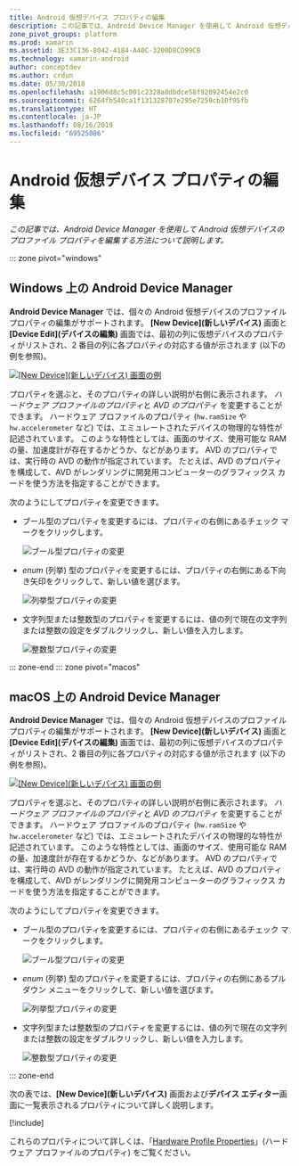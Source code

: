 ```yaml
---
title: Android 仮想デバイス プロパティの編集
description: この記事では、Android Device Manager を使用して Android 仮想デバイスのプロファイル プロパティを編集する方法について説明します。
zone_pivot_groups: platform
ms.prod: xamarin
ms.assetid: 3E33C136-8042-4184-A40C-3200D8CD99CB
ms.technology: xamarin-android
author: conceptdev
ms.author: crdun
ms.date: 05/30/2018
ms.openlocfilehash: a1906d8c5c001c2328a0dbdce58f92092454e2c0
ms.sourcegitcommit: 6264fb540ca1f131328707e295e7259cb10f95fb
ms.translationtype: HT
ms.contentlocale: ja-JP
ms.lasthandoff: 08/16/2019
ms.locfileid: "69525086"
---
```

# <a name="editing-android-virtual-device-properties"></a>Android 仮想デバイス プロパティの編集

_この記事では、Android Device Manager を使用して Android 仮想デバイスのプロファイル プロパティを編集する方法について説明します。_

::: zone pivot="windows"

## <a name="android-device-manager-on-windows"></a>Windows 上の Android Device Manager

**Android Device Manager** では、個々の Android 仮想デバイスのプロファイル プロパティの編集がサポートされます。 **[New Device]\(新しいデバイス\)** 画面と **[Device Edit]\(デバイスの編集\)** 画面では、最初の列に仮想デバイスのプロパティがリストされ、2 番目の列に各プロパティの対応する値が示されます (以下の例を参照)。 

[![[New Device]\(新しいデバイス\) 画面の例](device-properties-images/win/01-new-device-editor-sml.png)](device-properties-images/win/01-new-device-editor.png#lightbox)

プロパティを選ぶと、そのプロパティの詳しい説明が右側に表示されます。 *ハードウェア プロファイルのプロパティ*と *AVD のプロパティ* を変更することができます。 ハードウェア プロファイルのプロパティ (`hw.ramSize` や `hw.accelerometer` など) では、エミュレートされたデバイスの物理的な特性が記述されています。 このような特性としては、画面のサイズ、使用可能な RAM の量、加速度計が存在するかどうか、などがあります。 AVD のプロパティでは、実行時の AVD の動作が指定されています。 たとえば、AVD のプロパティを構成して、AVD がレンダリングに開発用コンピューターのグラフィックス カードを使う方法を指定することができます。

次のようにしてプロパティを変更できます。

- ブール型のプロパティを変更するには、プロパティの右側にあるチェック マークをクリックします。

    ![ブール型プロパティの変更](device-properties-images/win/02-boolean-value.png)

- *enum* (列挙) 型のプロパティを変更するには、プロパティの右側にある下向き矢印をクリックして、新しい値を選びます。

    ![列挙型プロパティの変更](device-properties-images/win/04-enum-value.png)

- 文字列型または整数型のプロパティを変更するには、値の列で現在の文字列または整数の設定をダブルクリックし、新しい値を入力します。

    ![整数型プロパティの変更](device-properties-images/win/03-integer-value.png)

::: zone-end
::: zone pivot="macos"

## <a name="android-device-manager-on-macos"></a>macOS 上の Android Device Manager

**Android Device Manager** では、個々の Android 仮想デバイスのプロファイル プロパティの編集がサポートされます。 **[New Device]\(新しいデバイス\)** 画面と **[Device Edit]\(デバイスの編集\)** 画面では、最初の列に仮想デバイスのプロパティがリストされ、2 番目の列に各プロパティの対応する値が示されます (以下の例を参照)。 

[![[New Device]\(新しいデバイス\) 画面の例](device-properties-images/mac/01-new-device-editor-sml.png)](device-properties-images/mac/01-new-device-editor.png#lightbox)

プロパティを選ぶと、そのプロパティの詳しい説明が右側に表示されます。 *ハードウェア プロファイルのプロパティ*と *AVD のプロパティ* を変更することができます。 ハードウェア プロファイルのプロパティ (`hw.ramSize` や `hw.accelerometer` など) では、エミュレートされたデバイスの物理的な特性が記述されています。 このような特性としては、画面のサイズ、使用可能な RAM の量、加速度計が存在するかどうか、などがあります。 AVD のプロパティでは、実行時の AVD の動作が指定されています。 たとえば、AVD のプロパティを構成して、AVD がレンダリングに開発用コンピューターのグラフィックス カードを使う方法を指定することができます。

次のようにしてプロパティを変更できます。

- ブール型のプロパティを変更するには、プロパティの右側にあるチェック マークをクリックします。

    ![ブール型プロパティの変更](device-properties-images/mac/02-boolean-value.png)

- *enum* (列挙) 型のプロパティを変更するには、プロパティの右側にあるプルダウン メニューをクリックして、新しい値を選びます。

    ![列挙型プロパティの変更](device-properties-images/mac/04-enum-value.png)

- 文字列型または整数型のプロパティを変更するには、値の列で現在の文字列または整数の設定をダブルクリックし、新しい値を入力します。

    ![整数型プロパティの変更](device-properties-images/mac/03-integer-value.png)

::: zone-end

次の表では、**[New Device]\(新しいデバイス\)** 画面および**デバイス エディター**画面に一覧表示されるプロパティについて詳しく説明します。

[!include[](~/android/includes/emulator-properties.md)]

これらのプロパティについて詳しくは、「[Hardware Profile Properties](https://developer.android.com/studio/run/managing-avds.html#hpproperties)」(ハードウェア プロファイルのプロパティ) をご覧ください。


